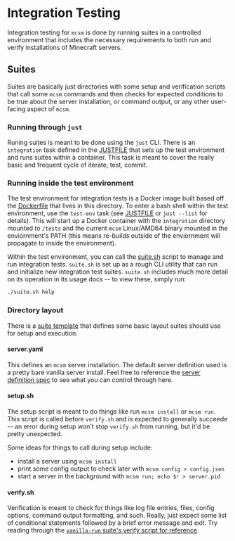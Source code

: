 # Integration Testing

Integration testing for `mcsm` is done by running suites in a controlled
environment that includes the necessary requirements to both run and verify
installations of Minecraft servers.


## Suites

Suites are basically just directories with some setup and verification scripts
that call some `mcsm` commands and then checks for expected conditions to be
true about the server installation, or command output, or any other user-facing
aspect of `mcsm`.

### Running through `just`

Runing suites is meant to be done using the `just` CLI. There is an
`integration` task defined in the [JUSTFILE](../JUSTFILE) that sets up the test
environment and runs suites within a container. This task is meant to cover the
really basic and frequent cycle of iterate, test, commit.

### Running inside the test environment

The test environment for integration tests is a Docker image built based off the
[Dockerfile](Dockerfile) that lives in this directory. To enter a bash shell
within the test environment, use the `test-env` task (see [JUSTFILE](JUSTFILE)
or `just --list` for details). This will start up a Docker container with the
`integration` directory mounted to `/tests` and the current `mcsm` Linux/AMD64
binary mounted in the enviornment's PATH (this means re-builds outside of the
enviornment will propagate to inside the environment).

Within the test environment, you can call the [suite.sh](suite.sh) script to
manage and run integration tests. `suite.sh` is set up as a rough CLI utility
that can run and initialize new integration test suites. `suite.sh` includes
much more detail on its operation in its usage docs -- to view these, simply
run:

```bash
./suite.sh help
```

### Directory layout

There is a [suite template](suites/.template) that defines some basic layout
suites should use for setup and execution.

#### server.yaml

This defines an `mcsm` server installation. The default server definition used
is a pretty bare vanilla server install. Feel free to reference the [server
definition spec](lol.dne) to see what you can control through here.

#### setup.sh

The setup script is meant to do things like run `mcsm install` or `mcsm run`.
This script is called before `verify.sh` and is expected to generally succeede
-- an error during setup won't stop `verify.sh` from running, but it'd be pretty
unexpected.

Some ideas for things to call during setup include:

- install a server using `mcsm install`
- print some config output to check later with `mcsm config > config.json`
- start a server in the background with `mcsm run; echo $! > server.pid`

#### verify.sh

Verification is meant to check for things like log file entries, files, config
options, command output formatting, and such. Really, just expect some list of
conditional statements followed by a brief error message and exit. Try
reading through the [`vanilla-run` suite's verify script for
reference](suites/vanilla-run.suite/verify.sh).
